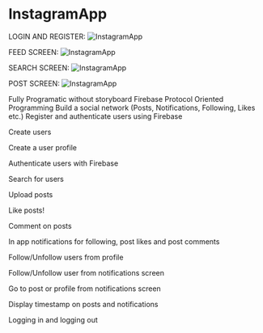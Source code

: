 # InstagramApp


LOGIN AND REGISTER:
![InstagramApp](https://media.giphy.com/media/v1.Y2lkPTc5MGI3NjExZnA5MDkxYnJyZGJrZmFhb2M1cDdsNmZuYjduN3o4NTdjbW14cngyNyZlcD12MV9pbnRlcm5hbF9naWZfYnlfaWQmY3Q9Zw/3xDjQRv1w6VxOWfVAL/giphy.gif)

FEED SCREEN:
![InstagramApp](https://media.giphy.com/media/v1.Y2lkPTc5MGI3NjExYjBwYTZhY2NtbDY5aWNjazAyd3p3d3FldzBocXhvc2FpYmw5emZmdSZlcD12MV9pbnRlcm5hbF9naWZfYnlfaWQmY3Q9Zw/V3x8aOCCFS9rJUjrMF/giphy.gif)

SEARCH SCREEN:
![InstagramApp](https://media.giphy.com/media/v1.Y2lkPTc5MGI3NjExa2M4dXppYTZhcXQycHkzYTIwZ25temt2MW1seG02b2MxZnJxd3YzYyZlcD12MV9pbnRlcm5hbF9naWZfYnlfaWQmY3Q9Zw/W9RcNTGSyXgQekEhro/giphy.gif)

POST SCREEN:
![InstagramApp](https://media.giphy.com/media/v1.Y2lkPTc5MGI3NjExMzF4ZG5hejF5YnY1NjRweGl3eTNnMmR5Y2x5NDdmcWF0ZGs1cDB5ZCZlcD12MV9pbnRlcm5hbF9naWZfYnlfaWQmY3Q9Zw/VMv3HWkfu7n4RJPV3V/giphy.gif)

Fully Programatic without storyboard
Firebase
Protocol Oriented Programming
Build a social network (Posts, Notifications, Following, Likes etc.)
Register and authenticate users using Firebase

Create users

Create a user profile

Authenticate users with Firebase

Search for users

Upload posts

Like posts!

Comment on posts 

In app notifications for following, post likes and post comments

Follow/Unfollow users from profile

Follow/Unfollow user from notifications screen

Go to post or profile from notifications screen

Display timestamp on posts and notifications

Logging in and logging out 
